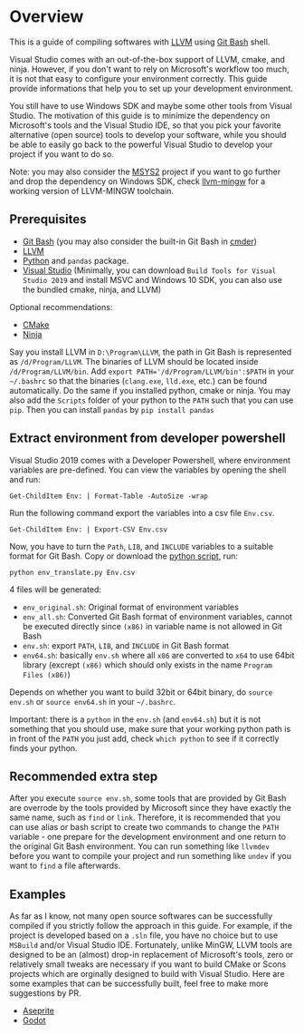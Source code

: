 # Overview

This is a guide of compiling softwares with [LLVM](https://github.com/llvm/llvm-project) using [Git Bash](https://github.com/git-for-windows/git) shell. 

Visual Studio comes with an out-of-the-box support of LLVM, cmake, and ninja. However, if you don't want to rely on Microsoft's workflow too much, it is not that easy to configure your environment correctly. This guide provide informations that help you to set up your development environment. 

You still have to use Windows SDK and maybe some other tools from Visual Studio. The motivation of this guide is to minimize the dependency on Microsoft's tools and the Visual Studio IDE, so that you pick your favorite alternative (open source) tools to develop your software, while you should be able to easily go back to the powerful Visual Studio to develop your project if you want to do so. 

Note: you may also consider the [MSYS2](https://www.msys2.org/) project if you want to go further and drop the dependency on Windows SDK, check [llvm-mingw](https://github.com/mstorsjo/llvm-mingw.git) for a working version of LLVM-MINGW toolchain.

## Prerequisites

* [Git Bash](https://gitforwindows.org/) (you may also consider the built-in Git Bash in [cmder](https://github.com/cmderdev/cmder/releases))
* [LLVM](https://github.com/llvm/llvm-project/releases)
* [Python](https://www.python.org/downloads/) and `pandas` package.
* [Visual Studio](https://visualstudio.microsoft.com/downloads/) (Minimally, you can download `Build Tools for Visual Studio 2019` and install MSVC and Windows 10 SDK, you can also use the bundled cmake, ninja, and LLVM)

Optional recommendations:

* [CMake](https://cmake.org/download)
* [Ninja](https://github.com/ninja-build/ninja/releases)

Say you install LLVM in `D:\Program\LLVM`, the path in Git Bash is represented as `/d/Program/LLVM`. The binaries of LLVM should be located inside `/d/Program/LLVM/bin`. Add `export PATH='/d/Program/LLVM/bin':$PATH` in your `~/.bashrc` so that the binaries (`clang.exe`, `lld.exe`, etc.) can be found automatically. Do the same if you installed python, cmake or ninja. You may also add the `Scripts` folder of your python to the `PATH` such that you can use `pip`. Then you can install `pandas` by `pip install pandas`

## Extract environment from developer powershell

Visual Studio 2019 comes with a Developer Powershell, where environment variables are pre-defined. You can view the variables by opening the shell and run:

`Get-ChildItem Env: | Format-Table -AutoSize -wrap`

Run the following command export the variables into a csv file `Env.csv`.

`Get-ChildItem Env: | Export-CSV Env.csv`

Now, you have to turn the `Path`, `LIB`, and `INCLUDE` variables to a suitable format for Git Bash. 
Copy or download the [python script](script/python/env_translate.py), run:

`python env_translate.py Env.csv`

4 files will be generated: 

* `env_original.sh`: Original format of environment variables
* `env_all.sh`: Converted Git Bash format of environment variables, cannot be executed directly since `(x86)` in variable name is not allowed in Git Bash
* `env.sh`: export `PATH`, `LIB`, and `INCLUDE` in Git Bash format
* `env64.sh`: basically `env.sh` where all `x86` are converted to `x64` to use 64bit library (excrept `(x86)` which should only exists in the name `Program Files (x86)`)

Depends on whether you want to build 32bit or 64bit binary, do `source env.sh` or `source env64.sh` in your `~/.bashrc`.

Important: there is a `python` in the `env.sh` (and `env64.sh`) but it is not something that you should use, make sure that your working python path is in front of the `PATH` you just add, check `which python` to see if it correctly finds your python.

## Recommended extra step

After you execute `source env.sh`, some tools that are provided by Git Bash are overrode by the tools provided by Microsoft since they have exactly the same name, such as `find` or `link`. Therefore, it is recommended that you can use alias or bash script to create two commands to change the `PATH` variable - one prepare for the development environment and one return to the original Git Bash environment. You can run something like `llvmdev` before you want to compile your project and run something like `undev` if you want to `find` a file afterwards.

## Examples

As far as I know, not many open source softwares can be successfully compiled if you strictly follow the approach in this guide. For example, if the project is developed based on a `.sln` file, you have no choice but to use `MSBuild` and/or Visual Studio IDE. Fortunately, unlike MinGW, LLVM tools are designed to be an (almost) drop-in replacement of Microsoft's tools, zero or relatively small tweaks are necessary if you want to build CMake or Scons projects which are orginally designed to build with Visual Studio. Here are some examples that can be successfully built, feel free to make more suggestions by PR.

* [Aseprite](examples/Aseprite.md)
* [Godot](examples/Godot.md)

